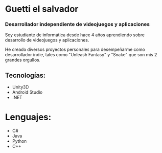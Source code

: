 # Guetti el salvador

### Desarrollador independiente de videojuegos y aplicaciones

Soy estudiante de informática desde hace 4 años aprendiendo sobre desarrollo de videojuegos y aplicaciones.

He creado diversos proyectos personales para desempeñarme como desarrollador indie, tales como "Unleash Fantasy" y "Snake" que son mis 2 grandes orgullos.

## Tecnologías:
- Unity3D
- Android Studio
- .NET

# Lenguajes:
- C#
- Java
- Python
- C++


<!--
**Guetti/Guetti** is a ✨ _special_ ✨ repository because its `README.md` (this file) appears on your GitHub profile.

Here are some ideas to get you started:

- 🔭 I’m currently working on ...
- 🌱 I’m currently learning ...
- 👯 I’m looking to collaborate on ...
- 🤔 I’m looking for help with ...
- 💬 Ask me about ...
- 📫 How to reach me: ...
- 😄 Pronouns: ...
- ⚡ Fun fact: ...
-->
